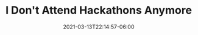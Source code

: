 ---
title: "I Don't Attend Hackathons Anymore"
date: 2021-03-13T22:14:57-06:00
tags: ["mental health", "tech", "physical health"]
draft: true
---
